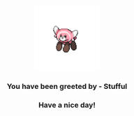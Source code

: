 <p align="center">
    <img src="https://raw.githubusercontent.com/PokeAPI/sprites/master/sprites/pokemon/759.png" width="150" height="150">
</p>
<h3 align="center">You have been greeted by - <b>Stufful</b></h3>
<h3 align="center">Have a nice day!</h3>
